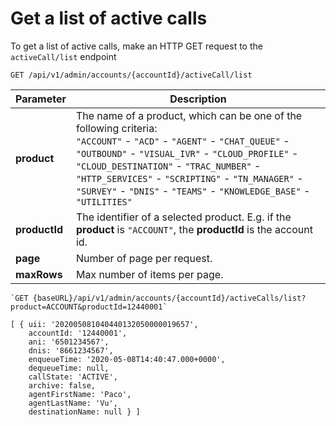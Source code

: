 # Get a list of active calls

To get a list of active calls, make an HTTP GET request to the `activeCall/list` endpoint

`GET /api/v1/admin/accounts/{accountId}/activeCall/list`

| Parameter | Description |
|-|-|
| **product** | The name of a product, which can be one of the following criteria:</br>`"ACCOUNT"` - `"ACD"` - `"AGENT"` - `"CHAT_QUEUE"` - `"OUTBOUND"` - `"VISUAL_IVR"` - `"CLOUD_PROFILE"` - `"CLOUD_DESTINATION"` - `"TRAC_NUMBER"` - `"HTTP_SERVICES"` - `"SCRIPTING"` - `"TN_MANAGER"` - `"SURVEY"` - `"DNIS"` - `"TEAMS"` - `"KNOWLEDGE_BASE"` - `"UTILITIES"` |
| **productId** | The identifier of a selected product. E.g. if the **product** is `"ACCOUNT"`, the **productId** is the account id. |
| **page** | Number of page per request. |
| **maxRows** | Max number of items per page. |


```
`GET {baseURL}/api/v1/admin/accounts/{accountId}/activeCalls/list?product=ACCOUNT&productId=12440001`

[ { uii: '202005081040440132050000019657',
    accountId: '12440001',
    ani: '6501234567',
    dnis: '8661234567',
    enqueueTime: '2020-05-08T14:40:47.000+0000',
    dequeueTime: null,
    callState: 'ACTIVE',
    archive: false,
    agentFirstName: 'Paco',
    agentLastName: 'Vu',
    destinationName: null } ]
```
